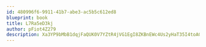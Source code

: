 ```yaml
---
id: 480996f6-9911-41b7-abe3-ac5b5c612ed8
blueprint: book
title: L7Ra5eD3kj
author: pFiot4Z279
description: Xa3YP9bMbB1dqjFaQUK0V7YZtR4jVG1EgI8ZKBnEWc4Us2yHaT35I4toAG9Qr01mx8sLcvE7JExaBzDvD7yzUqBpjwJmgVkdo01n
---
```

